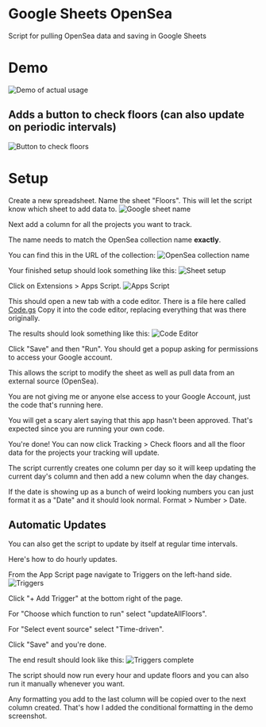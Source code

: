 # Google Sheets OpenSea 
Script for pulling OpenSea data and saving in Google Sheets

# Demo
![Demo of actual usage](https://github.com/printloop/google-sheets-opensea/blob/main/actual-usage.png)

## Adds a button to check floors (can also update on periodic intervals)
![Button to check floors](https://github.com/printloop/google-sheets-opensea/blob/main/button.png)

# Setup 
Create a new spreadsheet. Name the sheet "Floors". This will let the script know which sheet to add data to.
![Google sheet name](https://github.com/printloop/google-sheets-opensea/blob/main/sheet-name.png)

Next add a column for all the projects you want to track. 

The name needs to match the OpenSea collection name **exactly**. 

You can find this in the URL of the collection:
![OpenSea collection name](https://github.com/printloop/google-sheets-opensea/blob/main/project-name.png)

Your finished setup should look something like this:
![Sheet setup](https://github.com/printloop/google-sheets-opensea/blob/main/setup.png)

Click on Extensions > Apps Script. 
![Apps Script](https://github.com/printloop/google-sheets-opensea/blob/main/apps-script.png)

This should open a new tab with a code editor. There is a file here called [Code.gs](https://github.com/printloop/google-sheets-opensea/blob/main/Code.gs)
Copy it into the code editor, replacing everything that was there originally. 

The results should look something like this:
![Code Editor](https://github.com/printloop/google-sheets-opensea/blob/main/code.png)

Click "Save" and then "Run". You should get a popup asking for permissions to access your Google account. 

This allows the script to modify the sheet as well as pull data from an external source (OpenSea). 

You are not giving me or anyone else access to your Google Account, just the code that's running here. 

You will get a scary alert saying that this app hasn't been approved. That's expected since you are running your own code.

You're done! You can now click Tracking > Check floors and all the floor data for the projects your tracking will update. 

The script currently creates one column per day so it will keep updating the current day's column and then add a new column when the day changes.

If the date is showing up as a bunch of weird looking numbers you can just format it as a "Date" and it should look normal. Format > Number > Date.

## Automatic Updates
You can also get the script to update by itself at regular time intervals. 

Here's how to do hourly updates. 

From the App Script page navigate to Triggers on the left-hand side.
![Triggers](https://github.com/printloop/google-sheets-opensea/blob/main/trigger-1.png)

Click "+ Add Trigger" at the bottom right of the page. 

For "Choose which function to run" select "updateAllFloors". 

For "Select event source" select "Time-driven". 

Click "Save" and you're done. 

The end result should look like this:
![Triggers complete](https://github.com/printloop/google-sheets-opensea/blob/main/trigger-2.png)

The script should now run every hour and update floors and you can also run it manually whenever you want. 

Any formatting you add to the last column will be copied over to the next column created. That's how I added the conditional formatting in the demo screenshot. 


